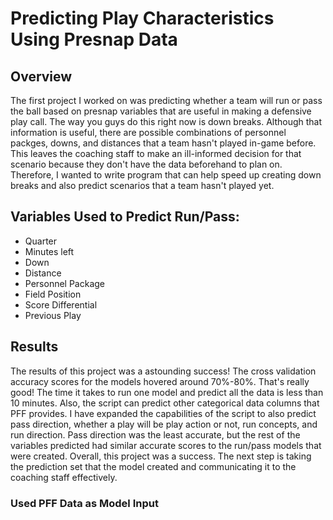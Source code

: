 # Predicting Play Characteristics Using Presnap Data

## Overview
The first project I worked on was predicting whether a team will run or pass the ball based on presnap variables that are useful in making a defensive play call. The way you guys do this right now is down breaks. Although that information is useful, there are possible combinations of personnel packges, downs, and distances that a team hasn't played in-game before. This leaves the coaching staff to make an ill-informed decision for that scenario because they don't have the data beforehand to plan on. Therefore, I wanted to write program that can help speed up creating down breaks and also predict scenarios that a team hasn't played yet.

## Variables Used to Predict Run/Pass:
- Quarter
- Minutes left
- Down
- Distance
- Personnel Package
- Field Position
- Score Differential
- Previous Play


## Results
The results of this project was a astounding success! The cross validation accuracy scores for the models hovered around 70%-80%. That's really good! The time it takes to run one model and predict all the data is less than 10 minutes. Also, the script can predict other categorical data columns that PFF provides. I have expanded the capabilities of the script to also predict pass direction, whether a play will be play action or not, run concepts, and run direction. Pass direction was the least accurate, but the rest of the variables predicted had similar accurate scores to the run/pass models that were created. Overall, this project was a success. The next step is taking the prediction set that the model created and communicating it to the coaching staff effectively.


### Used PFF Data as Model Input